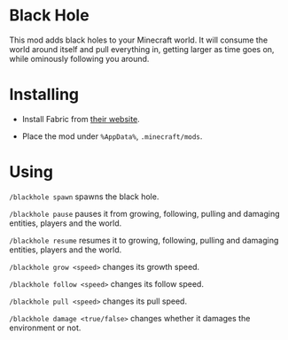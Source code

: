 # Black Hole

This mod adds black holes to your Minecraft world. It will consume the world around itself and pull everything in, getting larger as time goes on, while ominously following you around.


# Installing

- Install Fabric from [their website](http://fabricmc.net/).

- Place the mod under `%AppData%`, `.minecraft/mods`.

# Using

`/blackhole spawn` spawns the black hole.

`/blackhole pause` pauses it from growing, following, pulling and damaging entities, players and the world.

`/blackhole resume` resumes it to growing, following, pulling and damaging entities, players and the world.

`/blackhole grow <speed>` changes its growth speed.

`/blackhole follow <speed>` changes its follow speed.

`/blackhole pull <speed>` changes its pull speed.

`/blackhole damage <true/false>` changes whether it damages the environment or not.